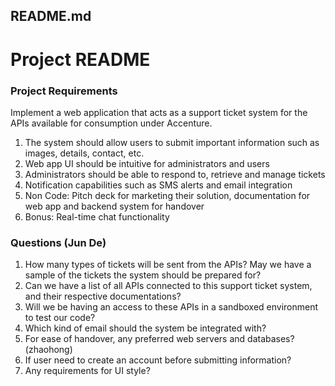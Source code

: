 README.md
---
# Project README

### Project Requirements
Implement a web application that acts as a support ticket system for the APIs available for consumption under Accenture.
1. The system should allow users to submit important information such as images, details, contact, etc.
2. Web app UI should be intuitive for administrators and users
3. Administrators should be able to respond to, retrieve and manage tickets
4. Notification capabilities such as SMS alerts and email integration
5. Non Code: Pitch deck for marketing their solution, documentation for web app and backend system for handover
6. Bonus: Real-time chat functionality



### Questions (Jun De)
1. How many types of tickets will be sent from the APIs? May we have a sample of the tickets the system should be prepared for?
2. Can we have a list of all APIs connected to this support ticket system, and their respective documentations?
3. Will we be having an access to these APIs in a sandboxed environment to test our code?
4. Which kind of email should the system be integrated with?
5. For ease of handover, any preferred web servers and databases?
(zhaohong)
6. If user need to create an account before submitting information?
7. Any requirements for UI style?
